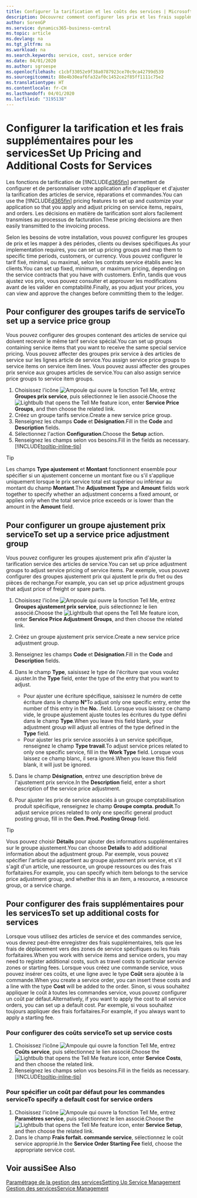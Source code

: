 ```yaml
---
title: Configurer la tarification et les coûts des services | Microsoft Docs
description: Découvrez comment configurer les prix et les frais supplémentaires des services.
author: SorenGP
ms.service: dynamics365-business-central
ms.topic: article
ms.devlang: na
ms.tgt_pltfrm: na
ms.workload: na
ms.search.keywords: service, cost, service order
ms.date: 04/01/2020
ms.author: sgroespe
ms.openlocfilehash: c1cbf33052e9f38a0787923ce70c9ca42799d539
ms.sourcegitcommit: 88e4b30eaf6fa32af0c1452ce2f85ff1111c75e2
ms.translationtype: HT
ms.contentlocale: fr-CH
ms.lasthandoff: 04/01/2020
ms.locfileid: "3195138"
---
```

# <a name="set-up-pricing-and-additional-costs-for-services"></a><span data-ttu-id="9bbe7-103">Configurer la tarification et les frais supplémentaires pour les services</span><span class="sxs-lookup"><span data-stu-id="9bbe7-103">Set Up Pricing and Additional Costs for Services</span></span>
<span data-ttu-id="9bbe7-104">Les fonctions de tarification de [!INCLUDE[d365fin](includes/d365fin_md.md)] permettent de configurer et de personnaliser votre application afin d'appliquer et d'ajuster la tarification des articles de service, réparations et commandes.</span><span class="sxs-lookup"><span data-stu-id="9bbe7-104">You can use the [!INCLUDE[d365fin](includes/d365fin_md.md)] pricing features to set up and customize your application so that you apply and adjust pricing on service items, repairs, and orders.</span></span> <span data-ttu-id="9bbe7-105">Les décisions en matière de tarification sont alors facilement transmises au processus de facturation.</span><span class="sxs-lookup"><span data-stu-id="9bbe7-105">These pricing decisions are then easily transmitted to the invoicing process.</span></span>  
  
<span data-ttu-id="9bbe7-106">Selon les besoins de votre installation, vous pouvez configurer les groupes de prix et les mapper à des périodes, clients ou devises spécifiques.</span><span class="sxs-lookup"><span data-stu-id="9bbe7-106">As your implementation requires, you can set up pricing groups and map them to specific time periods, customers, or currency.</span></span> <span data-ttu-id="9bbe7-107">Vous pouvez configurer le tarif fixé, minimal, ou maximal, selon les contrats service établis avec les clients.</span><span class="sxs-lookup"><span data-stu-id="9bbe7-107">You can set up fixed, minimum, or maximum pricing, depending on the service contracts that you have with customers.</span></span> <span data-ttu-id="9bbe7-108">Enfin, tandis que vous ajustez vos prix, vous pouvez consulter et approuver les modifications avant de les valider en comptabilité.</span><span class="sxs-lookup"><span data-stu-id="9bbe7-108">Finally, as you adjust your prices, you can view and approve the changes before committing them to the ledger.</span></span>  

## <a name="to-set-up-a-service-price-group"></a><span data-ttu-id="9bbe7-109">Pour configurer des groupes tarifs de service</span><span class="sxs-lookup"><span data-stu-id="9bbe7-109">To set up a service price group</span></span>
<span data-ttu-id="9bbe7-110">Vous pouvez configurer des groupes contenant des articles de service qui doivent recevoir le même tarif service spécial.</span><span class="sxs-lookup"><span data-stu-id="9bbe7-110">You can set up groups containing service items that you want to receive the same special service pricing.</span></span> <span data-ttu-id="9bbe7-111">Vous pouvez affecter des groupes prix service à des articles de service sur les lignes article de service.</span><span class="sxs-lookup"><span data-stu-id="9bbe7-111">You assign service price groups to service items on service item lines.</span></span> <span data-ttu-id="9bbe7-112">Vous pouvez aussi affecter des groupes prix service aux groupes articles de service.</span><span class="sxs-lookup"><span data-stu-id="9bbe7-112">You can also assign service price groups to service item groups.</span></span>  

1. <span data-ttu-id="9bbe7-113">Choisissez l'icône ![Ampoule qui ouvre la fonction Tell Me](media/ui-search/search_small.png "Dites-moi ce que vous voulez faire"), entrez **Groupes prix service**, puis sélectionnez le lien associé.</span><span class="sxs-lookup"><span data-stu-id="9bbe7-113">Choose the ![Lightbulb that opens the Tell Me feature](media/ui-search/search_small.png "Tell me what you want to do") icon, enter **Service Price Groups**, and then choose the related link.</span></span>  
2. <span data-ttu-id="9bbe7-114">Créez un groupe tarifs service.</span><span class="sxs-lookup"><span data-stu-id="9bbe7-114">Create a new service price group.</span></span>  
3. <span data-ttu-id="9bbe7-115">Renseignez les champs **Code** et **Désignation**.</span><span class="sxs-lookup"><span data-stu-id="9bbe7-115">Fill in the **Code** and **Description** fields.</span></span>  
4. <span data-ttu-id="9bbe7-116">Sélectionnez l'action **Configuration**.</span><span class="sxs-lookup"><span data-stu-id="9bbe7-116">Choose the **Setup** action.</span></span>  
2. <span data-ttu-id="9bbe7-117">Renseignez les champs selon vos besoins.</span><span class="sxs-lookup"><span data-stu-id="9bbe7-117">Fill in the fields as necessary.</span></span> [!INCLUDE[tooltip-inline-tip](includes/tooltip-inline-tip_md.md)]  

 > [!Tip]
 > <span data-ttu-id="9bbe7-118">Les champs **Type ajustement** et **Montant** fonctionnent ensemble pour spécifier si un ajustement concerne un montant fixe ou s'il s'applique uniquement lorsque le prix service total est supérieur ou inférieur au montant du champ **Montant**.</span><span class="sxs-lookup"><span data-stu-id="9bbe7-118">The **Adjustment Type** and **Amount** fields work together to specify whether an adjustment concerns a fixed amount, or applies only when the total service price exceeds or is lower than the amount in the **Amount** field.</span></span>  

## <a name="to-set-up-a-service-price-adjustment-group"></a><span data-ttu-id="9bbe7-119">Pour configurer un groupe ajustement prix service</span><span class="sxs-lookup"><span data-stu-id="9bbe7-119">To set up a service price adjustment group</span></span>  
<span data-ttu-id="9bbe7-120">Vous pouvez configurer les groupes ajustement prix afin d'ajuster la tarification service des articles de service.</span><span class="sxs-lookup"><span data-stu-id="9bbe7-120">You can set up price adjustment groups to adjust service pricing of service items.</span></span> <span data-ttu-id="9bbe7-121">Par exemple, vous pouvez configurer des groupes ajustement prix qui ajustent le prix du fret ou des pièces de rechange.</span><span class="sxs-lookup"><span data-stu-id="9bbe7-121">For example, you can set up price adjustment groups that adjust price of freight or spare parts.</span></span>  
  
1. <span data-ttu-id="9bbe7-122">Choisissez l'icône ![Ampoule qui ouvre la fonction Tell Me](media/ui-search/search_small.png "Dites-moi ce que vous voulez faire"), entrez **Groupes ajustement prix service**, puis sélectionnez le lien associé.</span><span class="sxs-lookup"><span data-stu-id="9bbe7-122">Choose the ![Lightbulb that opens the Tell Me feature](media/ui-search/search_small.png "Tell me what you want to do") icon, enter **Service Price Adjustment Groups**, and then choose the related link.</span></span>  
2. <span data-ttu-id="9bbe7-123">Créez un groupe ajustement prix service.</span><span class="sxs-lookup"><span data-stu-id="9bbe7-123">Create a new service price adjustment group.</span></span>  
3. <span data-ttu-id="9bbe7-124">Renseignez les champs **Code** et **Désignation**.</span><span class="sxs-lookup"><span data-stu-id="9bbe7-124">Fill in the **Code** and **Description** fields.</span></span>  
4. <span data-ttu-id="9bbe7-125">Dans le champ **Type**, saisissez le type de l'écriture que vous voulez ajuster.</span><span class="sxs-lookup"><span data-stu-id="9bbe7-125">In the **Type** field, enter the type of the entry that you want to adjust.</span></span>  
  
    * <span data-ttu-id="9bbe7-126">Pour ajuster une écriture spécifique, saisissez le numéro de cette écriture dans le champ **N°**</span><span class="sxs-lookup"><span data-stu-id="9bbe7-126">To adjust only one specific entry, enter the number of this entry in the **No.**</span></span> <span data-ttu-id="9bbe7-127">.</span><span class="sxs-lookup"><span data-stu-id="9bbe7-127">field.</span></span> <span data-ttu-id="9bbe7-128">Lorsque vous laissez ce champ vide, le groupe ajustement ajuste toutes les écritures du type défini dans le champ **Type**.</span><span class="sxs-lookup"><span data-stu-id="9bbe7-128">When you leave this field blank, your adjustment group will adjust all entries of the type defined in the **Type** field.</span></span>  
    * <span data-ttu-id="9bbe7-129">Pour ajuster les prix service associés à un service spécifique, renseignez le champ **Type travail**.</span><span class="sxs-lookup"><span data-stu-id="9bbe7-129">To adjust service prices related to only one specific service, fill in the **Work Type** field.</span></span> <span data-ttu-id="9bbe7-130">Lorsque vous laissez ce champ blanc, il sera ignoré.</span><span class="sxs-lookup"><span data-stu-id="9bbe7-130">When you leave this field blank, it will just be ignored.</span></span>  
  
5. <span data-ttu-id="9bbe7-131">Dans le champ **Désignation**, entrez une description brève de l'ajustement prix service.</span><span class="sxs-lookup"><span data-stu-id="9bbe7-131">In the **Description** field, enter a short description of the service price adjustment.</span></span>  
6. <span data-ttu-id="9bbe7-132">Pour ajuster les prix de service associés à un groupe comptabilisation produit spécifique, renseignez le champ **Groupe compta. produit**.</span><span class="sxs-lookup"><span data-stu-id="9bbe7-132">To adjust service prices related to only one specific general product posting group, fill in the **Gen. Prod. Posting Group** field.</span></span>

> [!Tip]
> <span data-ttu-id="9bbe7-133">Vous pouvez choisir **Détails** pour ajouter des informations supplémentaires sur le groupe ajustement.</span><span class="sxs-lookup"><span data-stu-id="9bbe7-133">You can choose **Details** to add additional information about the adjustment group.</span></span> <span data-ttu-id="9bbe7-134">Par exemple, vous pouvez spécifier l'article qui appartient au groupe ajustement prix service, et s'il s'agit d'un article, une ressource, un groupe ressources ou des frais forfaitaires.</span><span class="sxs-lookup"><span data-stu-id="9bbe7-134">For example, you can specify which item belongs to the service price adjustment group, and whether this is an item, a resource, a resource group, or a service charge.</span></span>  

## <a name="to-set-up-additional-costs-for-services"></a><span data-ttu-id="9bbe7-135">Pour configurer des frais supplémentaires pour les services</span><span class="sxs-lookup"><span data-stu-id="9bbe7-135">To set up additional costs for services</span></span>
<span data-ttu-id="9bbe7-136">Lorsque vous utilisez des articles de service et des commandes service, vous devrez peut-être enregistrer des frais supplémentaires, tels que les frais de déplacement vers des zones de service spécifiques ou les frais forfaitaires.</span><span class="sxs-lookup"><span data-stu-id="9bbe7-136">When you work with service items and service orders, you may need to register additional costs, such as travel costs to particular service zones or starting fees.</span></span> <span data-ttu-id="9bbe7-137">Lorsque vous créez une commande service, vous pouvez insérer ces coûts, et une ligne avec le type **Coût** sera ajoutée à la commande.</span><span class="sxs-lookup"><span data-stu-id="9bbe7-137">When you create a service order, you can insert these costs and a line with the type **Cost** will be added to the order.</span></span> <span data-ttu-id="9bbe7-138">Sinon, si vous souhaitez appliquer le coût à toutes les commandes service, vous pouvez configurer un coût par défaut.</span><span class="sxs-lookup"><span data-stu-id="9bbe7-138">Alternatively, if you want to apply the cost to all service orders, you can set up a default cost.</span></span> <span data-ttu-id="9bbe7-139">Par exemple, si vous souhaitez toujours appliquer des frais forfaitaires.</span><span class="sxs-lookup"><span data-stu-id="9bbe7-139">For example, if you always want to apply a starting fee.</span></span>
  
### <a name="to-set-up-service-costs"></a><span data-ttu-id="9bbe7-140">Pour configurer des coûts service</span><span class="sxs-lookup"><span data-stu-id="9bbe7-140">To set up service costs</span></span>
1. <span data-ttu-id="9bbe7-141">Choisissez l'icône ![Ampoule qui ouvre la fonction Tell Me](media/ui-search/search_small.png "Dites-moi ce que vous voulez faire"), entrez **Coûts service**, puis sélectionnez le lien associé.</span><span class="sxs-lookup"><span data-stu-id="9bbe7-141">Choose the ![Lightbulb that opens the Tell Me feature](media/ui-search/search_small.png "Tell me what you want to do") icon, enter **Service Costs**, and then choose the related link.</span></span> 
2. <span data-ttu-id="9bbe7-142">Renseignez les champs selon vos besoins.</span><span class="sxs-lookup"><span data-stu-id="9bbe7-142">Fill in the fields as necessary.</span></span> [!INCLUDE[tooltip-inline-tip](includes/tooltip-inline-tip_md.md)]  

### <a name="to-specify-a-default-cost-for-service-orders"></a><span data-ttu-id="9bbe7-143">Pour spécifier un coût par défaut pour les commandes service</span><span class="sxs-lookup"><span data-stu-id="9bbe7-143">To specify a default cost for service orders</span></span>
1. <span data-ttu-id="9bbe7-144">Choisissez l'icône ![Ampoule qui ouvre la fonction Tell Me](media/ui-search/search_small.png "Dites-moi ce que vous voulez faire"), entrez **Paramètres service**, puis sélectionnez le lien associé.</span><span class="sxs-lookup"><span data-stu-id="9bbe7-144">Choose the ![Lightbulb that opens the Tell Me feature](media/ui-search/search_small.png "Tell me what you want to do") icon, enter **Service Setup**, and then choose the related link.</span></span> 
2. <span data-ttu-id="9bbe7-145">Dans le champ **Frais forfait. commande service**, sélectionnez le coût service approprié.</span><span class="sxs-lookup"><span data-stu-id="9bbe7-145">In the **Service Order Starting Fee** field, choose the appropriate service cost.</span></span>

## <a name="see-also"></a><span data-ttu-id="9bbe7-146">Voir aussi</span><span class="sxs-lookup"><span data-stu-id="9bbe7-146">See Also</span></span>
[<span data-ttu-id="9bbe7-147">Paramétrage de la gestion des services</span><span class="sxs-lookup"><span data-stu-id="9bbe7-147">Setting Up Service Management</span></span>](service-setup-service.md)  
[<span data-ttu-id="9bbe7-148">Gestion des services</span><span class="sxs-lookup"><span data-stu-id="9bbe7-148">Service Management</span></span>](service-service.md)  
